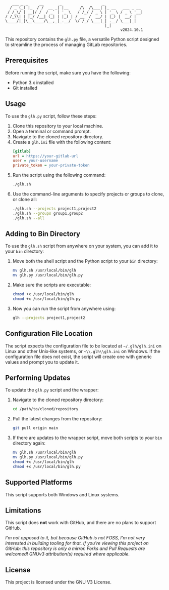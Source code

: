 ```
   ___ _ _     __       _                  _                 
  / _ (_) |_  / /  __ _| |__     /\  /\___| |_ __   ___ _ __ 
 / /_\/ | __|/ /  / _` | '_ \   / /_/ / _ \ | '_ \ / _ \ '__|
/ /_\\| | |_/ /__| (_| | |_) | / __  /  __/ | |_) |  __/ |   
\____/|_|\__\____/\__,_|_.__/  \/ /_/ \___|_| .__/ \___|_|   
                                            |_|              
                                                   v2024.10.1
```



This repository contains the `glh.py` file, a versatile Python script designed to streamline the process of managing GitLab repositories.

## Prerequisites

Before running the script, make sure you have the following:

- Python 3.x installed
- Git installed

## Usage

To use the `glh.py` script, follow these steps:

1. Clone this repository to your local machine.
2. Open a terminal or command prompt.
3. Navigate to the cloned repository directory.
4. Create a `glh.ini` file with the following content:
    ```ini
    [gitlab]
    url = https://your-gitlab-url
    user = your-username
    private_token = your-private-token
    ```
5. Run the script using the following command:
    ```bash
    ./glh.sh
    ```
6. Use the command-line arguments to specify projects or groups to clone, or clone all:
    ```bash
    ./glh.sh --projects project1,project2
    ./glh.sh --groups group1,group2
    ./glh.sh --all
    ```

## Adding to Bin Directory

To use the `glh.sh` script from anywhere on your system, you can add it to your `bin` directory:

1. Move both the shell script and the Python script to your `bin` directory:
    ```bash
    mv glh.sh /usr/local/bin/glh
    mv glh.py /usr/local/bin/glh.py
    ```
2. Make sure the scripts are executable:
    ```bash
    chmod +x /usr/local/bin/glh
    chmod +x /usr/local/bin/glh.py
    ```
3. Now you can run the script from anywhere using:
    ```bash
    glh --projects project1,project2
    ```

## Configuration File Location

The script expects the configuration file to be located at `~/.glh/glh.ini` on Linux and other Unix-like systems, or `~\\.glh\\glh.ini` on Windows. If the configuration file does not exist, the script will create one with generic values and prompt you to update it.

## Performing Updates

To update the `glh.py` script and the wrapper:

1. Navigate to the cloned repository directory:
    ```bash
    cd /path/to/cloned/repository
    ```
2. Pull the latest changes from the repository:
    ```bash
    git pull origin main
    ```
3. If there are updates to the wrapper script, move both scripts to your `bin` directory again:
    ```bash
    mv glh.sh /usr/local/bin/glh
    mv glh.py /usr/local/bin/glh.py
    chmod +x /usr/local/bin/glh
    chmod +x /usr/local/bin/glh.py
    ```

## Supported Platforms

This script supports both Windows and Linux systems.

## Limitations

This script does **not** work with GitHub, and there are no plans to support GitHub.

*I'm not opposed to it, but because GitHub is not FOSS, I'm not very interested in building tooling for that. If you're viewing this project on GitHub: this repository is only a mirror. Forks and Pull Requests are welcomed! GNUv3 attribution(s) required where applicable.*

## License

This project is licensed under the GNU V3 License.
